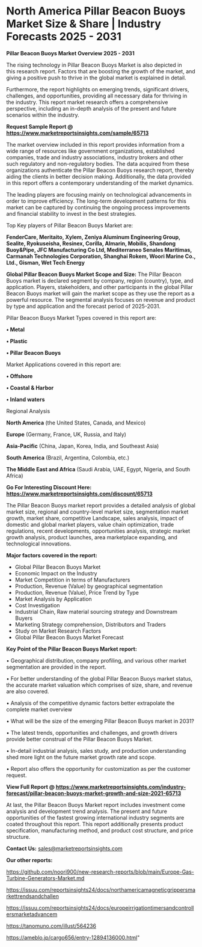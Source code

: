 # North America Pillar Beacon Buoys Market Size & Share | Industry Forecasts 2025 - 2031

<Strong> Pillar Beacon Buoys Market Overview 2025 - 2031</strong>

The rising technology in Pillar Beacon Buoys Market is also depicted in this research report. Factors that are boosting the growth of the market, and giving a positive push to thrive in the global market is explained in detail.

Furthermore, the report highlights on emerging trends, significant drivers, challenges, and opportunities, providing all necessary data for thriving in the industry. This report market research offers a comprehensive perspective, including an in-depth analysis of the present and future scenarios within the industry.

<strong>Request Sample Report @ <a href=https://www.marketreportsinsights.com/sample/65713>https://www.marketreportsinsights.com/sample/65713</a></strong>

The market overview included in this report provides information from a wide range of resources like government organizations, established companies, trade and industry associations, industry brokers and other such regulatory and non-regulatory bodies. The data acquired from these organizations authenticate the Pillar Beacon Buoys research report, thereby aiding the clients in better decision making. Additionally, the data provided in this report offers a contemporary understanding of the market dynamics.

The leading players are focusing mainly on technological advancements in order to improve efficiency. The long-term development patterns for this market can be captured by continuing the ongoing process improvements and financial stability to invest in the best strategies.

Top Key players of Pillar Beacon Buoys Market are:

<strong>FenderCare, Meritaito, Xylem, Zeniya Aluminum Engineering Group, Sealite, Ryokuseisha, Resinex, Corilla, Almarin, Mobilis, Shandong Buoy&Pipe, JFC Manufacturing Co Ltd, Mediterraneo Senales Maritimas, Carmanah Technologies Corporation, Shanghai Rokem, Woori Marine Co., Ltd., Gisman, Wet Tech Energy</strong>

<strong><b>Global Pillar Beacon Buoys Market Scope and Size:</b></strong>
The Pillar Beacon Buoys market is declared segment by company, region (country), type, and application. Players, stakeholders, and other participants in the global Pillar Beacon Buoys market will gain the market scope as they use the report as a powerful resource. The segmental analysis focuses on revenue and product by type and application and the forecast period of 2025-2031.

Pillar Beacon Buoys Market Types covered in this report are:

<strong>• Metal

• Plastic

• Pillar Beacon Buoys</strong>

Market Applications covered in this report are:

<strong>• Offshore

• Coastal & Harbor

• Inland waters</strong> 

Regional Analysis

<strong>North America</strong> (the United States, Canada, and Mexico)

<strong>Europe</strong> (Germany, France, UK, Russia, and Italy)

<strong>Asia-Pacific</strong> (China, Japan, Korea, India, and Southeast Asia)

<strong>South America</strong> (Brazil, Argentina, Colombia, etc.)

<strong>The Middle East and Africa</strong> (Saudi Arabia, UAE, Egypt, Nigeria, and South Africa)

<strong>Go For Interesting Discount Here: <a href=https://www.marketreportsinsights.com/discount/65713>https://www.marketreportsinsights.com/discount/65713</a></strong>

The Pillar Beacon Buoys market report provides a detailed analysis of global market size, regional and country-level market size, segmentation market growth, market share, competitive Landscape, sales analysis, impact of domestic and global market players, value chain optimization, trade regulations, recent developments, opportunities analysis, strategic market growth analysis, product launches, area marketplace expanding, and technological innovations.

<strong><b>Major factors covered in the report:</b></strong>
<ul>
  <li>Global Pillar Beacon Buoys Market </li>
  <li>Economic Impact on the Industry</li>
  <li>Market Competition in terms of Manufacturers</li>
  <li>Production, Revenue (Value) by geographical segmentation</li>
  <li>Production, Revenue (Value), Price Trend by Type</li>
  <li>Market Analysis by Application</li>
  <li>Cost Investigation</li>
  <li>Industrial Chain, Raw material sourcing strategy and Downstream Buyers</li>
  <li>Marketing Strategy comprehension, Distributors and Traders</li>
  <li>Study on Market Research Factors</li>
  <li>Global Pillar Beacon Buoys Market Forecast</li>
</ul>

<strong><b>Key Point of the Pillar Beacon Buoys Market report:</b></strong>

• Geographical distribution, company profiling, and various other market segmentation are provided in the report.

• For better understanding of the global Pillar Beacon Buoys market status, the accurate market valuation which comprises of size, share, and revenue are also covered.

• Analysis of the competitive dynamic factors better extrapolate the complete market overview

• What will be the size of the emerging Pillar Beacon Buoys market in 2031?

• The latest trends, opportunities and challenges, and growth drivers provide better construal of the Pillar Beacon Buoys Market.

• In-detail industrial analysis, sales study, and production understanding shed more light on the future market growth rate and scope.

• Report also offers the opportunity for customization as per the customer request.

<strong><b>View Full Report @ <a href=https://www.marketreportsinsights.com/industry-forecast/pillar-beacon-buoys-market-growth-and-size-2021-65713>https://www.marketreportsinsights.com/industry-forecast/pillar-beacon-buoys-market-growth-and-size-2021-65713</a></b></strong>


At last, the Pillar Beacon Buoys Market report includes investment come analysis and development trend analysis. The present and future opportunities of the fastest growing international industry segments are coated throughout this report. This report additionally presents product specification, manufacturing method, and product cost structure, and price structure.

<strong>Contact Us:</strong>
sales@marketreportsinsights.com

<strong>Our other reports:</strong>

<a href=https://github.com/noori900/new-research-reports/blob/main/Europe-Gas-Turbine-Generators-Market.md>https://github.com/noori900/new-research-reports/blob/main/Europe-Gas-Turbine-Generators-Market.md</a>

<a href=https://issuu.com/reportsinsights24/docs/northamericamagneticgrippersmarkettrendsandchallen>https://issuu.com/reportsinsights24/docs/northamericamagneticgrippersmarkettrendsandchallen</a>

<a href=https://issuu.com/reportsinsights24/docs/europeirrigationtimersandcontrollersmarketadvancem>https://issuu.com/reportsinsights24/docs/europeirrigationtimersandcontrollersmarketadvancem</a>

<a href=https://tanomuno.com/illust/564236>https://tanomuno.com/illust/564236</a>

<a href=https://ameblo.jp/cargo656/entry-12894136000.html>https://ameblo.jp/cargo656/entry-12894136000.html</a>"

